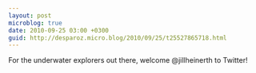 ```yaml
---
layout: post
microblog: true
date: 2010-09-25 03:00 +0300
guid: http://desparoz.micro.blog/2010/09/25/t25527865718.html
---
```

For the underwater explorers out there, welcome @jillheinerth to Twitter!
